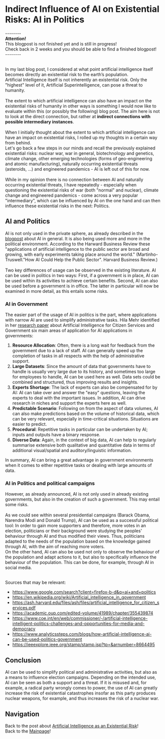 # Indirect Influence of AI on Existential Risks: AI in Politics
-------- <br>
**Attention!** <br>
This blogpost is not finished yet and is still in progress! <br>
Check back in 2 weeks and you should be able to find a finished blogpost!<br>
-------- <br><br>

In my last blog post, I considered at what point artificial intelligence itself becomes directly an existential risk to the earth’s population. <br>
Artificial Intelligence itself is not inherently an existential risk. Only the "highest" level of it, Artificial Superintelligence, can pose a threat to humanity.
<br><br>
The extent to which artificial intelligence can also have an impact on the existential risks of humanity in other ways is something I would now like to evaluate within this (or possibly the following) blog post. The aim here is not to look at the direct connection, but rather at **indirect connections with possible intermediary instances**.
<br><br>
When I initially thought about the extent to which artificial intelligence can have an impact on existential risks, I rolled up my thoughts in a certain way from behind.<br> 
Let's go back a few steps in our minds and recall the previously explained existential risks: nuclear war, war in general, biotechnology and genetics, climate change, other emerging technologies (forms of geo-engineering and atomic manufacturing), naturally occurring existential threats (asteroids, ...) and engineered pandemics - AI is left out of this for now.
<br><br>
While in my opinion there is no connection between AI and naturally occurring existential threats, I have repeatedly - especially when questioning the existential risks of war (both "normal" and nuclear), climate change and engineered pandemics - come across a very popular "intermediary", which can be influenced by AI on the one hand and can then influence these existential risks in the next: Politics.

## AI and Politics
AI is not only used in the private sphere, as already described in the [blogpost](4_ai.md) about AI in general. It is also being used more and more in the political environment. According to the Harward Business Review these "applications of artificial intelligence to the public sector are broad and growing, with early experiments taking place around the world." (Martinho-Truswell."How AI Could Help the Public Sector". Harvard Business Review.)
<br><br>
Two key differences of usage can be observed in the existing literature. AI can be used in politics in two ways: First, if a government is in place, AI can be used within its activities to achieve certain benefits. Second, AI can also be used before a government is in office. The latter in particular will now be examined in more detail, as this entails some risks.

### AI in Government
The easier part of the usage of AI in politics is the part, where applications with narrow AI are used to simplify administrative tasks. Hila Mehr identified in her [research paper](https://ash.harvard.edu/files/ash/files/artificial_intelligence_for_citizen_services.pdf) about Artificial Intelligence for Citizen Services
and Government six main areas of application for AI applications in governments: <br>
1. **Resource Allocation**: Often, there is a long wait for feedback from the government due to a lack of staff. AI can generally speed up the completion of tasks in all respects with the help of administrative support. 
2. **Large Datasets**: Since the amount of data that governments have to handle is usually very large due to its history, and sometimes too large for employees to handle, AI can be used here as well. Data sets could be combined and structured, thus improving results and insights. 
3. **Experts Shortage**: The lack of experts can also be compensated for by AI: AI can take over and answer the "easy" questions, leaving the experts to deal with the important issues. In addition, AI can drive research in niches and support the experts here as well.
4. **Predictable Scenario**: Following on from the aspect of data volumes, AI can also make predictions based on the volume of historical data, which can be very relevant, especially in time-critical situations. Situations are easier to predict. 
5. **Procedural**: Repetitive tasks in particular can be undertaken by AI; inputs and outputs have a binary response. 
6. **Diverse Data**: Again, in the context of big data, AI can help to regularly summarise extensive both qualitative and quantitative data in terms of additional visual/spatial and auditory/linguistic information.

In summary, AI can bring a great advantage in government environments when it comes to either repetitive tasks or dealing with large amounts of data.

### AI in Politics and political campaigns
However, as already announced, AI is not only used in already existing governments, but also in the creation of such a government. This may entail some risks.
<br><br>
As we could see within several presidential campaigns (Barack Obama, Narendra Modi and Donald Trump), AI can be used as a successful political tool: In order to gain more supporters and therefore, more votes in an election, politicians or their background were studying the peoples' behaviour through AI and thus modified their views. Thus, politicians adapted to the needs of the population based on the knowledge gained through AI, with the aim of reaching more voters.<br>
On the other hand, AI can also be used not only to observe the behaviour of the population and adapt actions to it, but also to specifically influence the behaviour of the population. This can be done, for example, through AI in social media.
<br><br>

Sources that may be relevant:
- https://www.google.com/search?client=firefox-b-d&q=ai+and+politics <br>
- https://en.wikipedia.org/wiki/Artificial_intelligence_in_government <br>
- https://ash.harvard.edu/files/ash/files/artificial_intelligence_for_citizen_services.pdf <br>
- https://academic.oup.com/edited-volume/41989/chapter/355439874 <br>
- https://www.coe.int/en/web/commissioner/-/artificial-intelligence-intelligent-politics-challenges-and-opportunities-for-media-and-democracy <br>
- https://www.analyticssteps.com/blogs/how-artificial-intelligence-ai-can-be-used-politics-government <br>
- https://ieeexplore.ieee.org/stamp/stamp.jsp?tp=&arnumber=8664495 <br>

## Conclusion
AI can be used to simplify political and administrative activities, but also as a means to influence election campaigns. Depending on the intended use, AI can be seen as both a support and a threat. If it is misused and, for example, a radical party wrongly comes to power, the use of AI can greatly increase the risk of existential catastrophes insofar as this party produces nuclear weapons, for example, and thus increases the risk of a nuclear war.

## Navigation
Back to the post about [Artificial Intelligence as an Existential Risk](5_ai_as_er.md)!<br>
Back to the [Mainpage](index.md)!<br>
